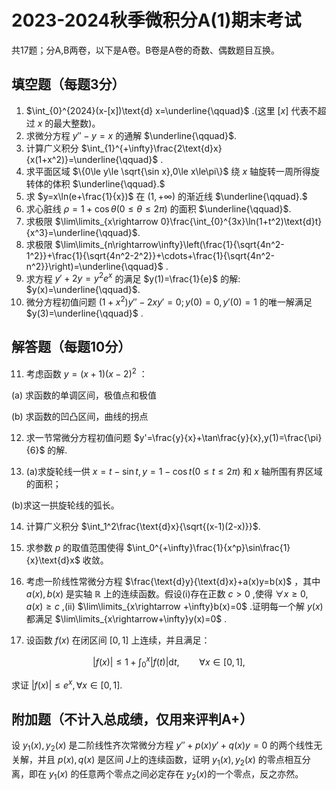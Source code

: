 # 2023-2024秋季微积分A(1)期末考试

共17题；分A,B两卷，以下是A卷。B卷是A卷的奇数、偶数题目互换。

## 填空题（每题3分）

1. $\int_{0}^{2024}(x-[x])\text{d} x=\underline{\qquad}$ .(这里 $[x]$ 代表不超过 $x$ 的最大整数)。
2. 求微分方程 $y''-y=x$ 的通解 $\underline{\qquad}$.
3. 计算广义积分 $\int_{1}^{+\infty}\frac{2\text{d}x}{x(1+x^2)}=\underline{\qquad}$ .
4. 求平面区域 $\{0\le y\le \sqrt{\sin x},0\le x\le\pi\}$ 绕 $x$ 轴旋转一周所得旋转体的体积 $\underline{\qquad}.$
5. 求 $y=x\ln(e+\frac{1}{x})$ 在 $(1,+\infty)$ 的渐近线 $\underline{\qquad}.$
6. 求心脏线 $\rho=1+\cos\theta(0\le \theta\le 2\pi)$ 的面积 $\underline{\qquad}$.
7. 求极限 $\lim\limits_{x\rightarrow 0}\frac{\int_{0}^{3x}\ln(1+t^2)\text{d}t}{x^3}=\underline{\qquad}$.
8. 求极限 $\lim\limits_{n\rightarrow\infty}\left(\frac{1}{\sqrt{4n^2-1^2}}+\frac{1}{\sqrt{4n^2-2^2}}+\cdots+\frac{1}{\sqrt{4n^2-n^2}}\right)=\underline{\qquad}$ .
9. 求方程 $y'+2y=y^2e^x$ 的满足 $y(1)=\frac{1}{e}$ 的解: $y(x)=\underline{\qquad}$.
10. 微分方程初值问题 $(1+x^2)y''-2xy'=0; y(0)=0,y'(0)=1$ 的唯一解满足 $y(3)=\underline{\qquad}$ .

## 解答题（每题10分）

11. 考虑函数 $y=(x+1)(x-2)^2$ ：
    
   (a) 求函数的单调区间，极值点和极值

   (b) 求函数的凹凸区间，曲线的拐点
   
12. 求一节常微分方程初值问题 $y'=\frac{y}{x}+\tan\frac{y}{x},y(1)=\frac{\pi}{6}$ 的解.


13. (a)求旋轮线一供 $x=t-\sin t,y=1-\cos t(0\le t\le 2\pi)$ 和 $x$ 轴所围有界区域的面积；

   (b)求这一拱旋轮线的弧长。
   
14. 计算广义积分 $\int_1^2\frac{\text{d}x}{\sqrt{(x-1)(2-x)}}$.
15. 求参数 $p$ 的取值范围使得 $\int_0^{+\infty}\frac{1}{x^p}\sin\frac{1}{x}\text{d}x$ 收敛。
16. 考虑一阶线性常微分方程 $\frac{\text{d}y}{\text{d}x}+a(x)y=b(x)$ ，其中 $a(x),b(x)$ 是实轴 $\mathbb{R}$ 上的连续函数。假设(i)存在正数 $c>0$ ,使得 $\forall x\ge 0,a(x)\ge c$ ,(ii) $\lim\limits_{x\rightarrow +\infty}b(x)=0$ .证明每一个解 $y(x)$ 都满足 $\lim\limits_{x\rightarrow+\infty}y(x)=0$ .

17. 设函数 $f(x)$ 在闭区间 $[0,1]$ 上连续，并且满足：

   $$|f(x)|\leq 1+\int_{0}^{x}|f(t)|\text{d}t,\qquad \forall x\in[0,1],$$

   求证 $|f(x)|\le e^x,\forall x\in[0,1].$

## 附加题（不计入总成绩，仅用来评判A+）

设 $y_1(x),y_2(x)$ 是二阶线性齐次常微分方程 $y''+p(x)y'+q(x)y=0$ 的两个线性无关解，并且 $p(x),q(x)$ 是区间 $J$上的连续函数，证明 $y_1(x),y_2(x)$ 的零点相互分离，即在 $y_1(x)$ 的任意两个零点之间必定存在 $y_2(x)$的一个零点，反之亦然。
